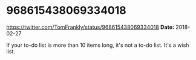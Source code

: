 # 968615438069334018
https://twitter.com/TomFrankly/status/968615438069334018
**Date:** 2018-02-27

If your to-do list is more than 10 items long, it's not a to-do list. It's a wish list.
